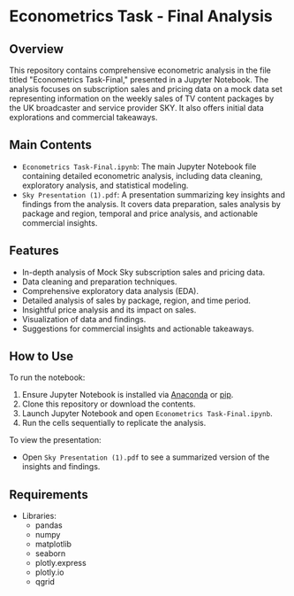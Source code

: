 # Econometrics Task - Final Analysis

## Overview
This repository contains comprehensive econometric analysis in the file titled "Econometrics Task-Final," presented in a Jupyter Notebook. The analysis focuses on subscription sales and pricing data on a mock data set representing information on the weekly sales of TV content packages by the UK broadcaster and service provider SKY. It also offers initial data explorations and commercial takeaways.

## Main Contents
- `Econometrics Task-Final.ipynb`: The main Jupyter Notebook file containing detailed econometric analysis, including data cleaning, exploratory analysis, and statistical modeling.
- `Sky Presentation (1).pdf`: A presentation summarizing key insights and findings from the analysis. It covers data preparation, sales analysis by package and region, temporal and price analysis, and actionable commercial insights.

## Features
- In-depth analysis of Mock Sky subscription sales and pricing data.
- Data cleaning and preparation techniques.
- Comprehensive exploratory data analysis (EDA).
- Detailed analysis of sales by package, region, and time period.
- Insightful price analysis and its impact on sales.
- Visualization of data and findings.
- Suggestions for commercial insights and actionable takeaways.

## How to Use
To run the notebook:
1. Ensure Jupyter Notebook is installed via [Anaconda](https://www.anaconda.com/products/distribution) or [pip](https://jupyter.org/install).
2. Clone this repository or download the contents.
3. Launch Jupyter Notebook and open `Econometrics Task-Final.ipynb`.
4. Run the cells sequentially to replicate the analysis.

To view the presentation:
- Open `Sky Presentation (1).pdf` to see a summarized version of the insights and findings.

## Requirements
- Libraries:
  - pandas
  - numpy
  - matplotlib
  - seaborn
  - plotly.express
  - plotly.io
  - qgrid

